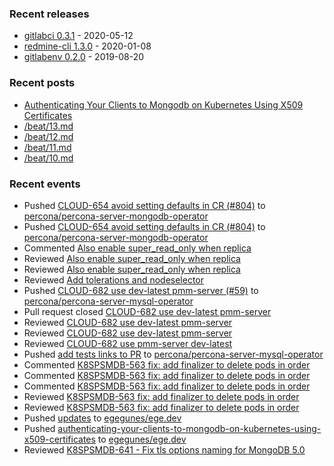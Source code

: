 ### Recent releases

* [gitlabci 0.3.1](https://github.com/egegunes/gitlabci/releases/tag/0.3.1) - 2020-05-12
* [redmine-cli 1.3.0](https://github.com/egegunes/redmine-cli/releases/tag/1.3.0) - 2020-01-08
* [gitlabenv 0.2.0](https://github.com/egegunes/gitlabenv/releases/tag/0.2.0) - 2019-08-20

### Recent posts

* [Authenticating Your Clients to Mongodb on Kubernetes Using X509 Certificates](https://ege.dev/posts/authenticating-your-clients-to-mongodb-on-kubernetes-using-x509-certificates/)
* [/beat/13.md](https://ege.dev/beat/13/)
* [/beat/12.md](https://ege.dev/beat/12/)
* [/beat/11.md](https://ege.dev/beat/11/)
* [/beat/10.md](https://ege.dev/beat/10/)

### Recent events

* Pushed [CLOUD-654 avoid setting defaults in CR (#804)](https://github.com/percona/percona-server-mongodb-operator/commit/dd182eb1f5af06c4b9249ae8c1e8a2351642c01c) to [percona/percona-server-mongodb-operator](https://github.com/percona/percona-server-mongodb-operator)
* Pushed [CLOUD-654 avoid setting defaults in CR (#804)](https://github.com/percona/percona-server-mongodb-operator/commit/dd182eb1f5af06c4b9249ae8c1e8a2351642c01c) to [percona/percona-server-mongodb-operator](https://github.com/percona/percona-server-mongodb-operator)
* Commented [Also enable super_read_only when replica](https://github.com/percona/percona-xtradb-cluster-operator/pull/1094)
* Reviewed [Also enable super_read_only when replica](https://github.com/percona/percona-xtradb-cluster-operator/pull/1094)
* Reviewed [Also enable super_read_only when replica](https://github.com/percona/percona-xtradb-cluster-operator/pull/1094)
* Reviewed [Add tolerations and nodeselector](https://github.com/percona/percona-server-mysql-operator/pull/58)
* Pushed [CLOUD-682 use dev-latest pmm-server (#59)](https://github.com/percona/percona-server-mysql-operator/commit/e3cddd8438befaaa81c20e7d4faee30443314081) to [percona/percona-server-mysql-operator](https://github.com/percona/percona-server-mysql-operator)
* Pull request closed [CLOUD-682 use dev-latest pmm-server](https://github.com/percona/percona-server-mysql-operator/pull/59)
* Reviewed [CLOUD-682 use dev-latest pmm-server](https://github.com/percona/percona-server-mysql-operator/pull/59)
* Reviewed [CLOUD-682 use dev-latest pmm-server](https://github.com/percona/percona-xtradb-cluster-operator/pull/1105)
* Reviewed [CLOUD-682 use pmm-server dev-latest](https://github.com/percona/percona-server-mongodb-operator/pull/885)
* Pushed [add tests links to PR](https://github.com/percona/percona-server-mysql-operator/commit/93538e6e4972a3a71bb05e708e5049d39d289cae) to [percona/percona-server-mysql-operator](https://github.com/percona/percona-server-mysql-operator)
* Commented [K8SPSMDB-563 fix: add finalizer to delete pods in order](https://github.com/percona/percona-server-mongodb-operator/pull/872)
* Commented [K8SPSMDB-563 fix: add finalizer to delete pods in order](https://github.com/percona/percona-server-mongodb-operator/pull/872)
* Commented [K8SPSMDB-563 fix: add finalizer to delete pods in order](https://github.com/percona/percona-server-mongodb-operator/pull/872)
* Reviewed [K8SPSMDB-563 fix: add finalizer to delete pods in order](https://github.com/percona/percona-server-mongodb-operator/pull/872)
* Reviewed [K8SPSMDB-563 fix: add finalizer to delete pods in order](https://github.com/percona/percona-server-mongodb-operator/pull/872)
* Pushed [updates](https://github.com/egegunes/ege.dev/commit/09691f897e7596256b756263efb37f4c01f3e6e7) to [egegunes/ege.dev](https://github.com/egegunes/ege.dev)
* Pushed [authenticating-your-clients-to-mongodb-on-kubernetes-using-x509-certificates](https://github.com/egegunes/ege.dev/commit/46f9ad34763c8146b6cd2ba5297daf7a3ae9c3fd) to [egegunes/ege.dev](https://github.com/egegunes/ege.dev)
* Reviewed [K8SPSMDB-641 - Fix tls options naming for MongoDB 5.0](https://github.com/percona/percona-server-mongodb-operator/pull/879)
